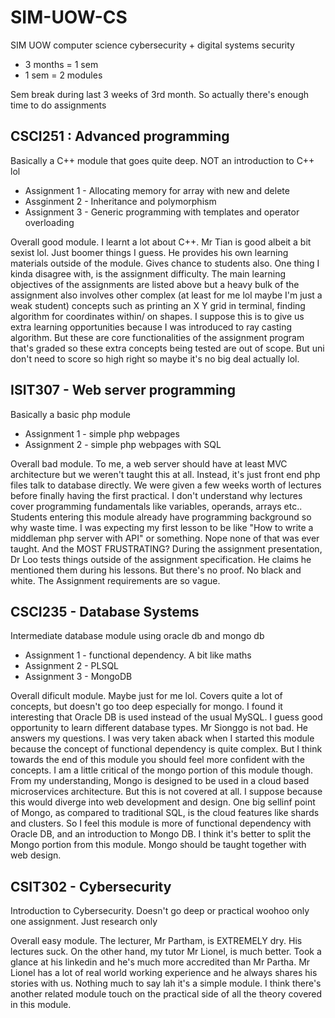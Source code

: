 # SIM-UOW-CS
SIM UOW computer science cybersecurity + digital systems security

* 3 months = 1 sem
* 1 sem = 2 modules

Sem break during last 3 weeks of 3rd month. So actually there's enough time to do assignments



## CSCI251 : Advanced programming
Basically a C++ module that goes quite deep. NOT an introduction to C++ lol
- Assignment 1 - Allocating memory for array with new and delete
- Assginment 2 - Inheritance and polymorphism
- Assignment 3 - Generic programming with templates and operator overloading

Overall good module. I learnt a lot about C++. Mr Tian is good albeit a bit sexist lol. Just boomer things I guess. He provides his own learning materials outside of the module. Gives chance to students also. One thing I kinda disagree with, is the assignment difficulty. The main learning objectives of the assignments are listed above but a heavy bulk of the assignment also involves other complex (at least for me lol maybe I'm just a weak student) concepts such as printing an X Y grid in terminal, finding algorithm for coordinates within/ on shapes. I suppose this is to give us extra learning opportunities because I was introduced to ray casting algorithm. But these are core functionalities of the assignment program that's graded so these extra concepts being tested are out of scope. But uni don't need to score so high right so maybe it's no big deal actually lol.


## ISIT307 - Web server programming
Basically a basic php module
- Assignment 1 - simple php webpages
- Assignment 2 - simple php webpages with SQL

Overall bad module. To me, a web server should have at least MVC architecture but we weren't taught this at all. Instead, it's just front end php files talk to database directly. We were given a few weeks worth of lectures before finally having the first practical. I don't understand why lectures cover programming fundamentals like variables, operands, arrays etc.. Students entering this module already have programming background so why waste time. I was expecting my first lesson to be like "How to write a middleman php server with API" or something. Nope none of that was ever taught. And the MOST FRUSTRATING? During the assignment presentation, Dr Loo tests things outside of the assignment specification. He claims he mentioned them during his lessons. But there's no proof. No black and white. The Assignment requirements are so vague.


## CSCI235 - Database Systems
Intermediate database module using oracle db and mongo db
- Assignment 1 - functional dependency. A bit like maths
- Assignment 2 - PLSQL
- Assignment 3 - MongoDB

Overall dificult module. Maybe just for me lol. Covers quite a lot of concepts, but doesn't go too deep especially for mongo. I found it interesting that Oracle DB is used instead of the usual MySQL. I guess good opportunity to learn different database types. Mr Sionggo is not bad. He answers my questions. I was very taken aback when I started this module because the concept of functional dependency is quite complex. But I think towards the end of this module you should feel more confident with the concepts. I am a little critical of the mongo portion of this module though. From my understanding, Mongo is designed to be used in a cloud based microservices architecture. But this is not covered at all. I suppose because this would diverge into web development and design. One big sellinf point of Mongo, as compared to traditional SQL, is the cloud features like shards and clusters. So I feel this module is more of functional dependency with Oracle DB, and an introduction to Mongo DB. I think it's better to split the Mongo portion from this module. Mongo should be taught together with web design.


## CSIT302 - Cybersecurity
Introduction to Cybersecurity. Doesn't go deep or practical
woohoo only one assignment. Just research only

Overall easy module. The lecturer, Mr Partham, is EXTREMELY dry. His lectures suck. On the other hand, my tutor Mr Lionel, is much better. Took a glance at his linkedin and he's much more accredited than Mr Partha. Mr Lionel has a lot of real world working experience and he always shares his stories with us. Nothing much to say lah it's a simple module. I think there's another related module touch on the practical side of all the theory covered in this module.
